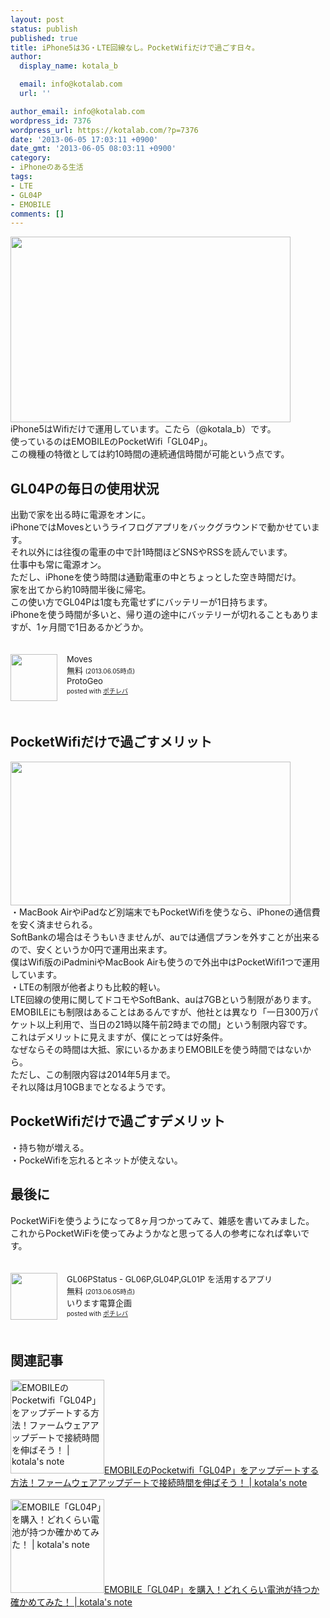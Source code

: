 ```yaml
---
layout: post
status: publish
published: true
title: iPhone5は3G・LTE回線なし。PocketWifiだけで過ごす日々。
author:
  display_name: kotala_b

  email: info@kotalab.com
  url: ''

author_email: info@kotalab.com
wordpress_id: 7376
wordpress_url: https://kotalab.com/?p=7376
date: '2013-06-05 17:03:11 +0900'
date_gmt: '2013-06-05 08:03:11 +0900'
category:
- iPhoneのある生活
tags:
- LTE
- GL04P
- EMOBILE
comments: []
---
```

<p><img alt="" src="https://kotalab.com/wp-content/uploads/slooProImg_20130605170309.jpg" width="448" height="297" /><br />
iPhone5はWifiだけで運用しています。こたら（@kotala_b）です。<br />
使っているのはEMOBILEのPocketWifi「GL04P」。<br />
この機種の特徴としては約10時間の連続通信時間が可能という点です。<br />
<!--more--></p>
<h2>GL04Pの毎日の使用状況</h2>
<p>出勤で家を出る時に電源をオンに。<br />
iPhoneではMovesというライフログアプリをバックグラウンドで動かせています。<br />
それ以外には往復の電車の中で計1時間ほどSNSやRSSを読んでいます。<br />
仕事中も常に電源オン。<br />
ただし、iPhoneを使う時間は通勤電車の中とちょっとした空き時間だけ。<br />
家を出てから約10時間半後に帰宅。<br />
この使い方でGL04Pは1度も充電せずにバッテリーが1日持ちます。<br />
iPhoneを使う時間が多いと、帰り道の途中にバッテリーが切れることもありますが、1ヶ月間で1日あるかどうか。</p>
<div class="pochireba" style="text-align:left;font-size:small;padding:20px 0;/zoom: 1;overflow: hidden;"><span class="removed_link" title="http://click.linksynergy.com/fs-bin/click?id=d2yYUp776R4&amp;subid=&amp;offerid=94348.1&amp;type=3&amp;tmpid=3910&amp;RD_PARM1=https%253A%252F%252Fitunes.apple.com%252Fjp%252Fapp%252Fmoves%252Fid509204969%253Fmt%253D8%2526uo%253D4"><img src="http://a336.phobos.apple.com/us/r1000/062/Purple2/v4/83/4b/52/834b5251-8336-1354-b275-bf7ffaaa9d22/mzl.hfawetew.png" width="75" height="75" style="float:left;margin:0 15px 0 0;" class="pochi_img" ></span>
<div class="pochi_info" style="text-align:left;/zoom: 1;overflow: hidden;">
<div class="pochi_name"><span class="removed_link" title="http://click.linksynergy.com/fs-bin/click?id=d2yYUp776R4&amp;subid=&amp;offerid=94348.1&amp;type=3&amp;tmpid=3910&amp;RD_PARM1=https%253A%252F%252Fitunes.apple.com%252Fjp%252Fapp%252Fmoves%252Fid509204969%253Fmt%253D8%2526uo%253D4">Moves</span></div>
<div class="pochi_price" style="display:inline;">無料</div>
<div class="pochi_time" style="font-size:x-small;display:inline;">(2013.06.05時点)</div>
<div class="pochi_seller"><span class="removed_link" title="http://click.linksynergy.com/fs-bin/click?id=d2yYUp776R4&amp;subid=&amp;offerid=94348.1&amp;type=3&amp;tmpid=3910&amp;RD_PARM1=https%253A%252F%252Fitunes.apple.com%252Fjp%252Fartist%252Fprotogeo%252Fid509204972%253Fuo%253D4">ProtoGeo</span></div>
<div class="pochi_post" style="font-size:x-small;">posted with <a href="http://pochireba.com">ポチレバ</a></div>
</div>
<div class="pochireba-footer" style="clear: left"></div>
</div>
<h2>PocketWifiだけで過ごすメリット</h2>
<p><img alt="" src="https://kotalab.com/wp-content/uploads/slooProImg_20130605170308.jpg" width="448" height="230" /><br />
・MacBook AirやiPadなど別端末でもPocketWifiを使うなら、iPhoneの通信費を安く済ませられる。<br />
SoftBankの場合はそうもいきませんが、auでは通信プランを外すことが出来るので、安くというか0円で運用出来ます。<br />
僕はWifi版のiPadminiやMacBook Airも使うので外出中はPocketWifi1つで運用しています。<br />
・LTEの制限が他者よりも比較的軽い。<br />
LTE回線の使用に関してドコモやSoftBank、auは7GBという制限があります。<br />
EMOBILEにも制限はあることはあるんですが、他社とは異なり「一日300万パケット以上利用で、当日の21時以降午前2時までの間」という制限内容です。<br />
これはデメリットに見えますが、僕にとっては好条件。<br />
なぜならその時間は大抵、家にいるかあまりEMOBILEを使う時間ではないから。<br />
ただし、この制限内容は2014年5月まで。<br />
それ以降は月10GBまでとなるようです。</p>
<h2>PocketWifiだけで過ごすデメリット</h2>
<p>・持ち物が増える。<br />
・PockeWifiを忘れるとネットが使えない。</p>
<h2>最後に</h2>
<p>PocketWiFiを使うようになって8ヶ月つかってみて、雑感を書いてみました。<br />
これからPocketWiFiを使ってみようかなと思ってる人の参考になれば幸いです。</p>
<div class="pochireba" style="text-align:left;font-size:small;padding:20px 0;/zoom: 1;overflow: hidden;"><span class="removed_link" title="http://click.linksynergy.com/fs-bin/click?id=d2yYUp776R4&amp;subid=&amp;offerid=94348.1&amp;type=3&amp;tmpid=3910&amp;RD_PARM1=https%253A%252F%252Fitunes.apple.com%252Fjp%252Fapp%252Fgl06pstatus-gl06p-gl04p-gl01p%252Fid518845331%253Fmt%253D8%2526uo%253D4"><img src="http://a1987.phobos.apple.com/us/r1000/099/Purple2/v4/27/e9/30/27e93096-f284-97c5-4535-62d5c056bafe/mzl.puxelvwl.png" width="75" height="75" style="float:left;margin:0 15px 0 0;" class="pochi_img" ></span>
<div class="pochi_info" style="text-align:left;/zoom: 1;overflow: hidden;">
<div class="pochi_name"><span class="removed_link" title="http://click.linksynergy.com/fs-bin/click?id=d2yYUp776R4&amp;subid=&amp;offerid=94348.1&amp;type=3&amp;tmpid=3910&amp;RD_PARM1=https%253A%252F%252Fitunes.apple.com%252Fjp%252Fapp%252Fgl06pstatus-gl06p-gl04p-gl01p%252Fid518845331%253Fmt%253D8%2526uo%253D4">GL06PStatus - GL06P,GL04P,GL01P を活用するアプリ</span></div>
<div class="pochi_price" style="display:inline;">無料</div>
<div class="pochi_time" style="font-size:x-small;display:inline;">(2013.06.05時点)</div>
<div class="pochi_seller"><span class="removed_link" title="http://click.linksynergy.com/fs-bin/click?id=d2yYUp776R4&amp;subid=&amp;offerid=94348.1&amp;type=3&amp;tmpid=3910&amp;RD_PARM1=https%253A%252F%252Fitunes.apple.com%252Fjp%252Fartist%252Firimasu-dian-suan-qi-hua%252Fid396385132%253Fuo%253D4">いります電算企画</span></div>
<div class="pochi_post" style="font-size:x-small;">posted with <a href="http://pochireba.com">ポチレバ</a></div>
</div>
<div class="pochireba-footer" style="clear: left"></div>
</div>
<h2 class="rele">関連記事</h2>
<p><a href="https://kotalab.com/gl04p-update" target="_blank"><img  class="alignleft" src="https://kotalab.com/wp-content/uploads/gl04pupdate_121205.jpg" alt="EMOBILEのPocketwifi「GL04P」をアップデートする方法！ファームウェアアップデートで接続時間を伸ばそう！ | kotala's note" width="150" /></a><a href="https://kotalab.com/gl04p-update" target="_blank">EMOBILEのPocketwifi「GL04P」をアップデートする方法！ファームウェアアップデートで接続時間を伸ばそう！ | kotala's note</a><br style="clear:both;" /><br />
<a href="https://kotalab.com/gl04p-battery" target="_blank"><img  class="alignleft" src="https://kotalab.com/wp-content/uploads/slooProImg_20120926062036.jpg" alt="EMOBILE「GL04P」を購入！どれくらい電池が持つか確かめてみた！ | kotala's note" width="150" /></a><a href="https://kotalab.com/gl04p-battery" target="_blank">EMOBILE「GL04P」を購入！どれくらい電池が持つか確かめてみた！ | kotala's note</a><br style="clear:both;" /></p>
